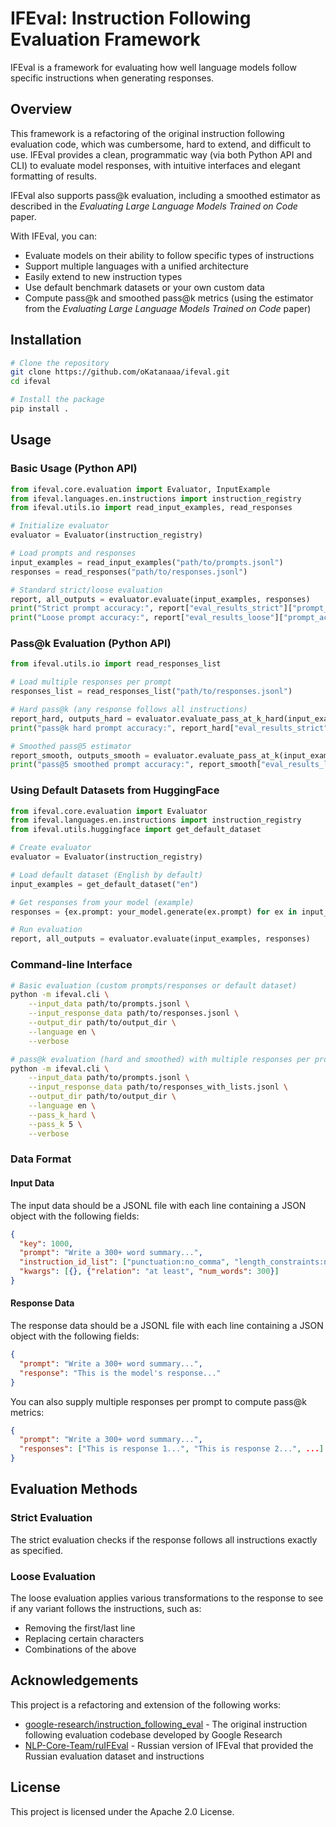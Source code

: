 # IFEval: Instruction Following Evaluation Framework

IFEval is a framework for evaluating how well language models follow specific instructions when generating responses.

## Overview

This framework is a refactoring of the original instruction following evaluation code, which was cumbersome, hard to extend, and difficult to use. IFEval provides a clean, programmatic way (via both Python API and CLI) to evaluate model responses, with intuitive interfaces and elegant formatting of results.

IFEval also supports pass@k evaluation, including a smoothed estimator as described in the _Evaluating Large Language Models Trained on Code_ paper.

With IFEval, you can:

- Evaluate models on their ability to follow specific types of instructions
- Support multiple languages with a unified architecture
- Easily extend to new instruction types
- Use default benchmark datasets or your own custom data
- Compute pass@k and smoothed pass@k metrics (using the estimator from the _Evaluating Large Language Models Trained on Code_ paper)

## Installation

```bash
# Clone the repository
git clone https://github.com/oKatanaaa/ifeval.git
cd ifeval

# Install the package
pip install .
```

## Usage

### Basic Usage (Python API)

```python
from ifeval.core.evaluation import Evaluator, InputExample
from ifeval.languages.en.instructions import instruction_registry
from ifeval.utils.io import read_input_examples, read_responses

# Initialize evaluator
evaluator = Evaluator(instruction_registry)

# Load prompts and responses
input_examples = read_input_examples("path/to/prompts.jsonl")
responses = read_responses("path/to/responses.jsonl")

# Standard strict/loose evaluation
report, all_outputs = evaluator.evaluate(input_examples, responses)
print("Strict prompt accuracy:", report["eval_results_strict"]["prompt_accuracy"])
print("Loose prompt accuracy:", report["eval_results_loose"]["prompt_accuracy"])
```

### Pass@k Evaluation (Python API)

```python
from ifeval.utils.io import read_responses_list

# Load multiple responses per prompt
responses_list = read_responses_list("path/to/responses.jsonl")

# Hard pass@k (any response follows all instructions)
report_hard, outputs_hard = evaluator.evaluate_pass_at_k_hard(input_examples, responses_list)
print("pass@k hard prompt accuracy:", report_hard["eval_results_strict"]["prompt_accuracy"])

# Smoothed pass@5 estimator
report_smooth, outputs_smooth = evaluator.evaluate_pass_at_k(input_examples, responses_list, k=5)
print("pass@5 smoothed prompt accuracy:", report_smooth["eval_results_loose"]["prompt_accuracy"])
```

### Using Default Datasets from HuggingFace
```python
from ifeval.core.evaluation import Evaluator
from ifeval.languages.en.instructions import instruction_registry
from ifeval.utils.huggingface import get_default_dataset

# Create evaluator
evaluator = Evaluator(instruction_registry)

# Load default dataset (English by default)
input_examples = get_default_dataset("en")

# Get responses from your model (example)
responses = {ex.prompt: your_model.generate(ex.prompt) for ex in input_examples}

# Run evaluation
report, all_outputs = evaluator.evaluate(input_examples, responses)
```

### Command-line Interface

```bash
# Basic evaluation (custom prompts/responses or default dataset)
python -m ifeval.cli \
    --input_data path/to/prompts.jsonl \
    --input_response_data path/to/responses.jsonl \
    --output_dir path/to/output_dir \
    --language en \
    --verbose

# pass@k evaluation (hard and smoothed) with multiple responses per prompt
python -m ifeval.cli \
    --input_data path/to/prompts.jsonl \
    --input_response_data path/to/responses_with_lists.jsonl \
    --output_dir path/to/output_dir \
    --language en \
    --pass_k_hard \
    --pass_k 5 \
    --verbose
```

### Data Format

#### Input Data

The input data should be a JSONL file with each line containing a JSON object with the following fields:

```json
{
  "key": 1000,
  "prompt": "Write a 300+ word summary...",
  "instruction_id_list": ["punctuation:no_comma", "length_constraints:number_words"],
  "kwargs": [{}, {"relation": "at least", "num_words": 300}]
}
```

#### Response Data

The response data should be a JSONL file with each line containing a JSON object with the following fields:

```json
{
  "prompt": "Write a 300+ word summary...",
  "response": "This is the model's response..."
}
```

You can also supply multiple responses per prompt to compute pass@k metrics:

```json
{
  "prompt": "Write a 300+ word summary...",
  "responses": ["This is response 1...", "This is response 2...", ...]
}
```

## Evaluation Methods

### Strict Evaluation

The strict evaluation checks if the response follows all instructions exactly as specified.

### Loose Evaluation

The loose evaluation applies various transformations to the response to see if any variant follows the instructions, such as:
- Removing the first/last line
- Replacing certain characters
- Combinations of the above

## Acknowledgements

This project is a refactoring and extension of the following works:

- [google-research/instruction_following_eval](https://github.com/google-research/google-research/tree/master/instruction_following_eval) - The original instruction following evaluation codebase developed by Google Research
- [NLP-Core-Team/ruIFEval](https://github.com/NLP-Core-Team/ruIFEval) - Russian version of IFEval that provided the Russian evaluation dataset and instructions

## License

This project is licensed under the Apache 2.0 License.